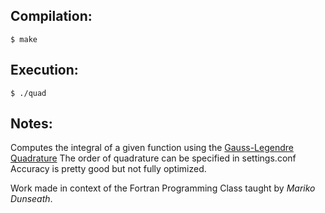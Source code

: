 ## Compilation:

```
$ make
```

## Execution:

```
$ ./quad
```

## Notes:

Computes the integral of a given function using the [Gauss-Legendre Quadrature](https://en.wikipedia.org/wiki/Gaussian_quadrature)
The order of quadrature can be specified in settings.conf
Accuracy is pretty good but not fully optimized.

Work made in context of the Fortran Programming Class taught by *Mariko Dunseath*. 